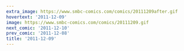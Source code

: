 ```yaml
---
extra_image: https://www.smbc-comics.com/comics/20111209after.gif
hovertext: '2011-12-09'
image: https://www.smbc-comics.com/comics/20111209.gif
next_comic: '2011-12-10'
prev_comic: '2011-12-08'
title: '2011-12-09'
---
```


